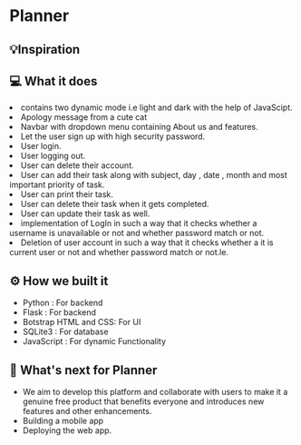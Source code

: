 # Planner

## 💡Inspiration



## 💻 What it does
<li>contains two dynamic mode i.e light and dark with the help of JavaScipt.
<li>Apology message from a cute cat 
<li>Navbar with dropdown menu containing About us and features.
<li>Let the user sign up with high security password.
<li>User login.
<li>User logging out.
<li>User can delete their account.
<li>User can add their task along with subject, day , date , month and most important priority of task.
<li>User can print their task.
<li>User can delete their task when it gets completed.
<li>User can update their task as well.
<li>implementation of LogIn in such a way that  it checks whether a username is unavailable or not and whether password match or not.
<li>Deletion of user account in such a way that  it checks whether a it is current user or not and whether password match or not.le.

## ⚙️ How we built it

- Python : For backend
- Flask : For backend
- Botstrap HTML and CSS:  For UI
- SQLite3 : For database
- JavaScript : For dynamic Functionality


## 🚀 What's next for Planner
- We aim to develop this platform and collaborate with users to make it a genuine free product that benefits everyone and introduces new features and other enhancements.
- Building a mobile app
- Deploying the web app.

 

